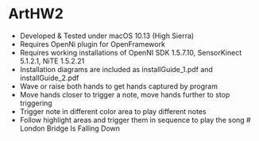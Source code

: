 # ArtHW2
- Developed & Tested under macOS 10.13 (High Sierra)
- Requires OpenNi plugin for OpenFramework
- Requires working installations of OpenNI SDK 1.5.7.10, SensorKinect 5.1.2.1, NiTE 1.5.2.21
- Installation diagrams are included as installGuide_1.pdf and installGuide_2.pdf
- Wave or raise both hands to get hands captured by program
- Move hands closer to trigger a note, move hands further to stop triggering
- Trigger note in different color area to play different notes
- Follow highlight areas and trigger them in sequence to play the song # London Bridge Is Falling Down
